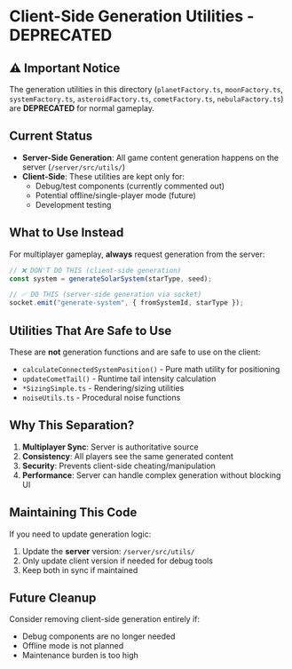 # Client-Side Generation Utilities - DEPRECATED

## ⚠️ Important Notice

The generation utilities in this directory (`planetFactory.ts`, `moonFactory.ts`, `systemFactory.ts`, `asteroidFactory.ts`, `cometFactory.ts`, `nebulaFactory.ts`) are **DEPRECATED** for normal gameplay.

## Current Status

- **Server-Side Generation**: All game content generation happens on the server (`/server/src/utils/`)
- **Client-Side**: These utilities are kept only for:
  - Debug/test components (currently commented out)
  - Potential offline/single-player mode (future)
  - Development testing

## What to Use Instead

For multiplayer gameplay, **always** request generation from the server:

```typescript
// ❌ DON'T DO THIS (client-side generation)
const system = generateSolarSystem(starType, seed);

// ✅ DO THIS (server-side generation via socket)
socket.emit("generate-system", { fromSystemId, starType });
```

## Utilities That Are Safe to Use

These are **not** generation functions and are safe to use on the client:

- `calculateConnectedSystemPosition()` - Pure math utility for positioning
- `updateCometTail()` - Runtime tail intensity calculation
- `*SizingSimple.ts` - Rendering/sizing utilities
- `noiseUtils.ts` - Procedural noise functions

## Why This Separation?

1. **Multiplayer Sync**: Server is authoritative source
2. **Consistency**: All players see the same generated content
3. **Security**: Prevents client-side cheating/manipulation
4. **Performance**: Server can handle complex generation without blocking UI

## Maintaining This Code

If you need to update generation logic:

1. Update the **server** version: `/server/src/utils/`
2. Only update client version if needed for debug tools
3. Keep both in sync if maintained

## Future Cleanup

Consider removing client-side generation entirely if:

- Debug components are no longer needed
- Offline mode is not planned
- Maintenance burden is too high
